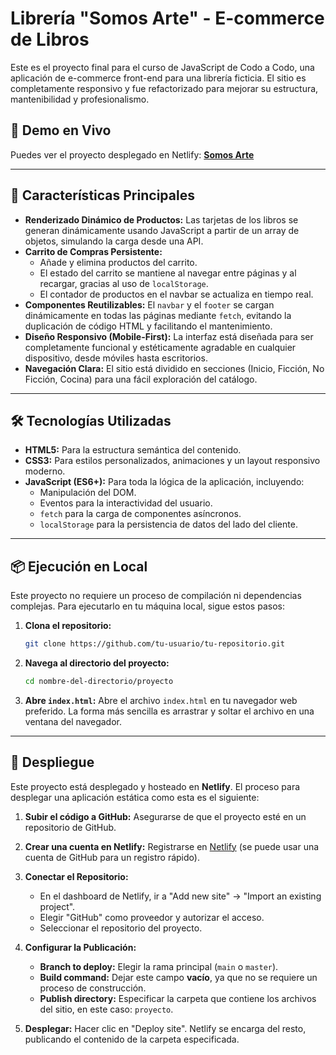 # Librería "Somos Arte" - E-commerce de Libros

Este es el proyecto final para el curso de JavaScript de Codo a Codo, una aplicación de e-commerce front-end para una librería ficticia. El sitio es completamente responsivo y fue refactorizado para mejorar su estructura, mantenibilidad y profesionalismo.

## 🚀 Demo en Vivo

Puedes ver el proyecto desplegado en Netlify: **[Somos Arte](https://somos-arte.netlify.app/)**

---

## 🌟 Características Principales

- **Renderizado Dinámico de Productos:** Las tarjetas de los libros se generan dinámicamente usando JavaScript a partir de un array de objetos, simulando la carga desde una API.
- **Carrito de Compras Persistente:**
  - Añade y elimina productos del carrito.
  - El estado del carrito se mantiene al navegar entre páginas y al recargar, gracias al uso de `localStorage`.
  - El contador de productos en el navbar se actualiza en tiempo real.
- **Componentes Reutilizables:** El `navbar` y el `footer` se cargan dinámicamente en todas las páginas mediante `fetch`, evitando la duplicación de código HTML y facilitando el mantenimiento.
- **Diseño Responsivo (Mobile-First):** La interfaz está diseñada para ser completamente funcional y estéticamente agradable en cualquier dispositivo, desde móviles hasta escritorios.
- **Navegación Clara:** El sitio está dividido en secciones (Inicio, Ficción, No Ficción, Cocina) para una fácil exploración del catálogo.

---

## 🛠️ Tecnologías Utilizadas

- **HTML5:** Para la estructura semántica del contenido.
- **CSS3:** Para estilos personalizados, animaciones y un layout responsivo moderno.
- **JavaScript (ES6+):** Para toda la lógica de la aplicación, incluyendo:
  - Manipulación del DOM.
  - Eventos para la interactividad del usuario.
  - `fetch` para la carga de componentes asíncronos.
  - `localStorage` para la persistencia de datos del lado del cliente.

---

## 📦 Ejecución en Local

Este proyecto no requiere un proceso de compilación ni dependencias complejas. Para ejecutarlo en tu máquina local, sigue estos pasos:

1.  **Clona el repositorio:**
    ```bash
    git clone https://github.com/tu-usuario/tu-repositorio.git
    ```
2.  **Navega al directorio del proyecto:**
    ```bash
    cd nombre-del-directorio/proyecto
    ```
3.  **Abre `index.html`:**
    Abre el archivo `index.html` en tu navegador web preferido. La forma más sencilla es arrastrar y soltar el archivo en una ventana del navegador.

---

## 🚀 Despliegue

Este proyecto está desplegado y hosteado en **Netlify**. El proceso para desplegar una aplicación estática como esta es el siguiente:

1.  **Subir el código a GitHub:**
    Asegurarse de que el proyecto esté en un repositorio de GitHub.

2.  **Crear una cuenta en Netlify:**
    Registrarse en [Netlify](https://www.netlify.com/) (se puede usar una cuenta de GitHub para un registro rápido).

3.  **Conectar el Repositorio:**
    - En el dashboard de Netlify, ir a "Add new site" -> "Import an existing project".
    - Elegir "GitHub" como proveedor y autorizar el acceso.
    - Seleccionar el repositorio del proyecto.

4.  **Configurar la Publicación:**
    - **Branch to deploy:** Elegir la rama principal (`main` o `master`).
    - **Build command:** Dejar este campo **vacío**, ya que no se requiere un proceso de construcción.
    - **Publish directory:** Especificar la carpeta que contiene los archivos del sitio, en este caso: `proyecto`.

5.  **Desplegar:**
    Hacer clic en "Deploy site". Netlify se encarga del resto, publicando el contenido de la carpeta especificada.
